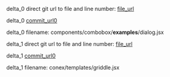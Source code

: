 delta_0 direct git url to file and line number: [file_url](https://www.github.com/salesforce/design-system-react/commit/7c4579b80565dae135631f8fa0c883aba3d30919/#diff-4951112c8e9ba95e3ca4a75a03382694ab7b4904bffa484ae6824939a108f19aL41)

delta_0 [commit_url0](https://www.github.com/salesforce/design-system-react/commit/7c4579b80565dae135631f8fa0c883aba3d30919)

delta_0 filename: components/combobox/__examples__/dialog.jsx



delta_1 direct git url to file and line number: [file_url](https://www.github.com/jwkvam/bowtie/commit/13267f132190458b8c4a8746506ee79913379f6c/#diff-8d844402dc1ebd04e2625191cf665476f56bf37559285e770fb513e227264fe6L28)

delta_1 [commit_url0](https://www.github.com/jwkvam/bowtie/commit/13267f132190458b8c4a8746506ee79913379f6c)

delta_1 filename: conex/templates/griddle.jsx



